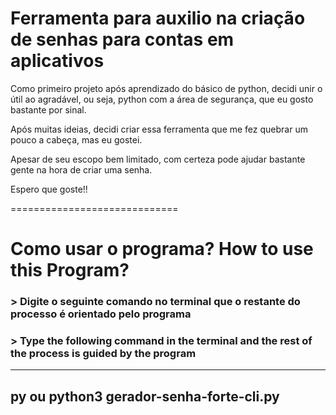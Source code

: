 Ferramenta para auxilio na criação de senhas para contas em aplicativos 
================================= 

Como primeiro projeto após aprendizado do básico de python, decidi unir o útil ao agradável, ou seja, python com a área de segurança, que eu gosto bastante por sinal.

Após muitas ideias, decidi criar essa ferramenta que me fez quebrar um pouco a cabeça, mas eu gostei. 

Apesar de seu escopo bem limitado, com certeza pode ajudar bastante gente na hora de criar uma senha.

Espero que goste!!

=============================
# Como usar o programa? How to use this Program?

### > Digite o seguinte comando no terminal que o restante do processo é orientado pelo programa

### > Type the following command in the terminal and the rest of the process is guided by the program
-------------------------------
py ou python3 gerador-senha-forte-cli.py
--------------------------------
